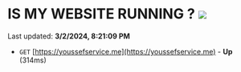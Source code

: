 # IS MY WEBSITE RUNNING ? [![](https://img.shields.io/static/v1?label=Sponsor&message=%E2%9D%A4&logo=GitHub&color=%23fe8e86)](https://github.com/sponsors/<username>)

Last updated: **3/2/2024, 8:21:09 PM**

- `GET` [https://youssefservice.me](https://youssefservice.me) - **Up** (314ms)
